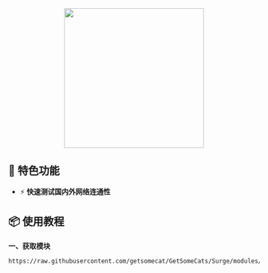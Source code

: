 <div align="center">
    
<img src="https://raw.githubusercontent.com/cc63/Surge/main/Module/Panel/Connectivity_Test/Test.PNG" width="280">

</div>

## 🌟 特色功能

- ⚡️ **快速测试国内外网络连通性**

## 📦 使用教程

**一、获取模块**

```
https://raw.githubusercontent.com/getsomecat/GetSomeCats/Surge/modules/Connectivity_Test.sgmodule
```
